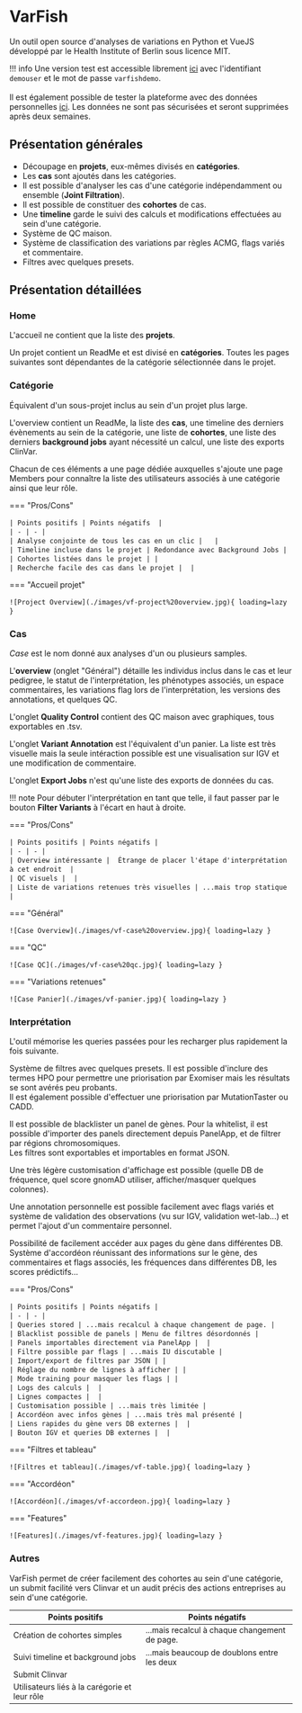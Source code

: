 # VarFish

Un outil open source d'analyses de variations en Python et VueJS développé par le Health
Institute of Berlin sous licence MIT.

!!! info 
    Une version test est accessible librement
    [ici](https://varfish-demo.bihealth.org/) avec l'identifiant `demouser` et le mot de
    passe `varfishdemo`.<br><br> Il est également possible de tester la plateforme avec des
    données personnelles [ici](https://varfish-kiosk.bihealth.org/). Les données ne sont pas
    sécurisées et seront supprimées après deux semaines.

## Présentation générales

- Découpage en **projets**, eux-mêmes divisés en **catégories**.
- Les **cas** sont ajoutés dans les catégories.
- Il est possible d'analyser les cas d'une catégorie indépendamment ou ensemble (**Joint
  Filtration**).
- Il est possible de constituer des **cohortes** de cas.
- Une **timeline** garde le suivi des calculs et modifications effectuées au sein d'une
  catégorie.
- Système de QC maison.
- Système de classification des variations par règles ACMG, flags variés et commentaire.
- Filtres avec quelques presets.

## Présentation détaillées

### Home

L'accueil ne contient que la liste des **projets**.

Un projet contient un ReadMe et est divisé en **catégories**. Toutes les pages suivantes
sont dépendantes de la catégorie sélectionnée dans le projet.

### Catégorie

Équivalent d'un sous-projet inclus au sein d'un projet plus large.

L'overview contient un ReadMe, la liste des **cas**, une timeline des derniers
évènements au sein de la catégorie, une liste de **cohortes**, une liste des derniers
**background jobs** ayant nécessité un calcul, une liste des exports ClinVar.

Chacun de ces éléments a une page dédiée auxquelles s'ajoute une page Members pour
connaître la liste des utilisateurs associés à une catégorie ainsi que leur rôle.

=== "Pros/Cons"

    | Points positifs | Points négatifs  |
    | - | - |
    | Analyse conjointe de tous les cas en un clic |   |
    | Timeline incluse dans le projet | Redondance avec Background Jobs |
    | Cohortes listées dans le projet | |
    | Recherche facile des cas dans le projet |  |

=== "Accueil projet"

    ![Project Overview](./images/vf-project%20overview.jpg){ loading=lazy }

### Cas

_Case_ est le nom donné aux analyses d'un ou plusieurs samples.

L'**overview** (onglet "Général") détaille les individus inclus dans le cas et leur
pedigree, le statut de l'interprétation, les phénotypes associés, un espace
commentaires, les variations flag lors de l'interprétation, les versions des
annotations, et quelques QC.

L'onglet **Quality Control** contient des QC maison avec graphiques, tous exportables en
.tsv.

L'onglet **Variant Annotation** est l'équivalent d'un panier. La liste est très visuelle
mais la seule intéraction possible est une visualisation sur IGV et une modification de
commentaire.

L'onglet **Export Jobs** n'est qu'une liste des exports de données du cas.

!!! note
    Pour débuter l'interprétation en tant que telle, il faut passer par le bouton
    **Filter Variants** à l'écart en haut à droite.

=== "Pros/Cons"

    | Points positifs | Points négatifs |
    | - | - |
    | Overview intéressante |  Étrange de placer l'étape d'interprétation à cet endroit  |
    | QC visuels |  |
    | Liste de variations retenues très visuelles | ...mais trop statique |

=== "Général"

    ![Case Overview](./images/vf-case%20overview.jpg){ loading=lazy }

=== "QC"

    ![Case QC](./images/vf-case%20qc.jpg){ loading=lazy }

=== "Variations retenues"

    ![Case Panier](./images/vf-panier.jpg){ loading=lazy }

### Interprétation

L'outil mémorise les queries passées pour les recharger plus rapidement la fois
suivante.

Système de filtres avec quelques presets. Il est possible d'inclure des termes HPO pour
permettre une priorisation par Exomiser mais les résultats se sont avérés peu
probants.<br> Il est également possible d'effectuer une priorisation par MutationTaster
ou CADD.

Il est possible de blacklister un panel de gènes. Pour la whitelist, il est possible
d'importer des panels directement depuis PanelApp, et de filtrer par régions
chromosomiques.<br> Les filtres sont exportables et importables en format JSON.

Une très légère customisation d'affichage est possible (quelle DB de fréquence, quel
score gnomAD utiliser, afficher/masquer quelques colonnes).

Une annotation personnelle est possible facilement avec flags variés et système de
validation des observations (vu sur IGV, validation wet-lab...) et permet l'ajout d'un
commentaire personnel.

Possibilité de facilement accéder aux pages du gène dans différentes DB.<br> Système
d'accordéon réunissant des informations sur le gène, des commentaires et flags associés,
les fréquences dans différentes DB, les scores prédictifs...

=== "Pros/Cons"

    | Points positifs | Points négatifs |
    | - | - |
    | Queries stored | ...mais recalcul à chaque changement de page. |
    | Blacklist possible de panels | Menu de filtres désordonnés |
    | Panels importables directement via PanelApp |  |
    | Filtre possible par flags | ...mais IU discutable |
    | Import/export de filtres par JSON | |
    | Réglage du nombre de lignes à afficher | |
    | Mode training pour masquer les flags | |
    | Logs des calculs |  |
    | Lignes compactes |  |
    | Customisation possible | ...mais très limitée |
    | Accordéon avec infos gènes | ...mais très mal présenté |
    | Liens rapides du gène vers DB externes |  |
    | Bouton IGV et queries DB externes |  |

=== "Filtres et tableau"

    ![Filtres et tableau](./images/vf-table.jpg){ loading=lazy }

=== "Accordéon"

    ![Accordéon](./images/vf-accordeon.jpg){ loading=lazy }

=== "Features"

    ![Features](./images/vf-features.jpg){ loading=lazy }

### Autres

VarFish permet de créer facilement des cohortes au sein d'une catégorie, un submit
facilité vers Clinvar et un audit précis des actions entreprises au sein d'une
catégorie.

| Points positifs                               | Points négatifs                               |
| --------------------------------------------- | --------------------------------------------- |
| Création de cohortes simples                  | ...mais recalcul à chaque changement de page. |
| Suivi timeline et background jobs             | ...mais beaucoup de doublons entre les deux   |
| Submit Clinvar                                |                                               |
| Utilisateurs liés à la carégorie et leur rôle |                                               |
